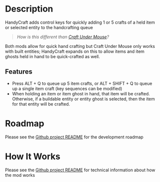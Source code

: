 # Description

HandyCraft adds control keys for quickly adding 1 or 5 crafts of a held item or selected entity to the handcrafting queue

> _How is this different than [Craft Under Mouse](https://mods.factorio.com/mod/craft-under-mouse)?_

Both mods allow for quick hand crafting but Craft Under Mouse only works with built entities; HandyCraft expands on this to allow items and item ghosts held in hand to be quick-crafted as well.

## Features

- Press ALT + Q to queue up 5 item crafts, or ALT + SHIFT + Q to queue up a single item craft (key sequences can be modified)
- When holding an item or item ghost in hand, that item will be crafted.  Otherwise, if a buildable entity or entity ghost is selected, then the item for that entity will be crafted.   

# Roadmap

Please see the [Github project README](https://github.com/ceresward/factorio-handycraft) for the development roadmap

# How It Works

Please see the [Github project README](https://github.com/ceresward/factorio-handycraft) for technical information about how the mod works
